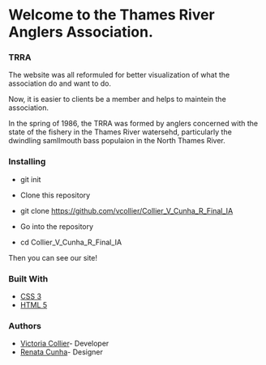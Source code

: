 # Welcome to the Thames River Anglers Association.

### TRRA

The website was all reformuled for better visualization of what the association do and want to do.

Now, it is easier to clients be a member and helps to maintein the association.

In the spring of 1986, the TRRA was formed by anglers concerned with the state of the fishery in the Thames River watersehd, particularly the dwindling samllmouth bass populaion in the North Thames River.


### Installing

- git init

- Clone this repository

- git clone https://github.com/vcollier/Collier_V_Cunha_R_Final_IA

- Go into the repository

- cd Collier_V_Cunha_R_Final_IA

Then you can see our site!

### Built With

- [CSS 3](https://cssreference.io/flexbox/)
- [HTML 5](https://dev.w3.org/html5/html-author/)

### Authors

- [Victoria Collier](https://github.com/vcollier)- Developer
- [Renata Cunha](https://github.com/Re-01)- Designer
